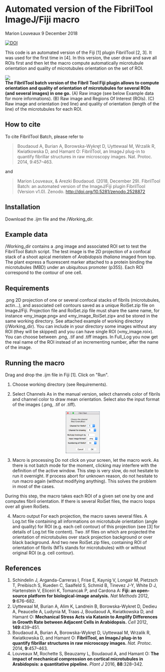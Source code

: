 Automated version of the FibrilTool ImageJ/Fiji macro
================
Marion Louveaux
9 December 2018

[![DOI](https://zenodo.org/badge/DOI/10.5281/zenodo.2528872.svg)](https://doi.org/10.5281/zenodo.2528872)

This code is an automated version of the Fiji \[1\] plugin FibrilTool \[2, 3\]. It was used for the first time in \[4\]. In this version, the user draw and save all ROIs first and then let the macro compute automatically microtubule orientation and quality of microtubules orientation on the set of ROI.

<img src="images/FibrilTool_Batch.png" style="display: block; margin: auto;" /> **The FibrilTool batch version of the Fibril Tool Fiji plugin allows to compute orientation and quality of orientation of microtubules for several ROIs (and several images) in one go.** (A) Raw image (see below Example data for more informations). (B) Raw image and Regions Of Interest (ROIs). (C) Raw image and orientation (red line) and quality of orientation (length of the line) of the microtubules for each ROI.

How to cite
-----------

To cite FibrilTool Batch, please refer to

> Boudaoud A, Burian A, Borowska-Wykręt D, Uyttewaal M, Wrzalik R, Kwiatkowska D, and Hamant O: FibrilTool, an ImageJ plug-in to quantify fibrillar structures in raw microscopy images. Nat. Protoc. 2014, 9:457–463.

and

> Marion Louveaux, & Arezki Boudaoud. (2018, December 29). FibrilTool Batch: an automated version of the ImageJ/Fiji plugin FibrilTool (Version v1.0). Zenodo. <http://doi.org/10.5281/zenodo.2528872>

Installation
------------

Download the .ijm file and the /Working\_dir.

Example data
------------

/Working\_dir contains a .png image and associated ROI set to test the FibrilTool Batch script. The test image is the 2D projection of a confocal stack of a shoot apical meristem of *Arabidopsis thaliana* imaged from top. The plant express a fluorescent marker attached to a protein binding the microtubules (MBD) under an ubiquitous promoter (p35S). Each ROI correspond to the contour of one cell.

Requirements
------------

.png 2D projection of one or several confocal stacks of fibrils (microtubules, actin…), and associated cell contours saved as a unique RoiSet.zip file on ImageJ/Fiji. Projection file and RoiSet.zip file must share the same name, for instance «my\_image.png» and «my\_image\_RoiSet.zip» and be stored in the same working directory. See attached example of working directory (/Working\_dir). You can include in your directory some images without any ROI (they will be skipped) and you can have single ROI («my\_image.roi»). You can choose between .png, .tif and .tiff images. In Full\_Log you now get the real name of the ROI instead of an incrementing number, after the name of the image.

Running the macro
-----------------

Drag and drop the .ijm file in Fiji \[1\]. Click on "Run".

1) Choose working directory (see Requirements).

2) Select Channels
As in the manual version, select channels color of fibrils and channel color to draw mean orientation. Select also the input format of the images (.png, .tif or .tiff).

<img src="images/starting_menu.png" width="22%" style="display: block; margin: auto;" />

3) Macro is processing
Do not click on your screen, let the macro work. As there is not batch mode for the moment, clicking may interfere with the definition of the active window. This step is very slow, do not hesitate to run it overnight. If process abort for unknown reason, do not hesitate to run macro again (without modifying anything). This solves the problem in most of the cases.

During this step, the macro takes each ROI of a given set one by one and computes fibril orientation. If there is several RoiSet files, the macro loops over all given RoiSets.

4) Macro output
For each projection, the macro saves several files. A Log.txt file containing all informations on microtubule orientation (angle and quality) for ROI (e.g. each cell contour) of this projection (see \[3\] for details of Log.txt file content). Two .tif files on which are projected the orientation of microtubules over stack projection background or over black background. And two new RoiSet.zip files, containing ROI of orientation of fibrils (MTs stands for microtubules) with or without original ROI (e.g. cell contour).

References
----------

1.  Schindelin J, Arganda-Carreras I, Frise E, Kaynig V, Longair M, Pietzsch T, Preibisch S, Rueden C, Saalfeld S, Schmid B, Tinevez J-Y, White D J, Hartenstein V, Eliceiri K, Tomancak P, and Cardona A: **Fiji: an open-source platform for biological-image analysis.** *Nat Methods* 2012, **9**:676–682.
2.  Uyttewaal M, Burian A, Alim K, Landrein B, Borowska-Wykret D, Dedieu A, Peaucelle A, Ludynia M, Traas J, Boudaoud A, Kwiatkowska D, and Hamant O: **Mechanical Stress Acts via Katanin to Amplify Differences in Growth Rate between Adjacent Cells in Arabidopsis.** *Cell* 2012, **149**:439–451.
3.  Boudaoud A, Burian A, Borowska-Wykręt D, Uyttewaal M, Wrzalik R, Kwiatkowska D, and Hamant O: **FibrilTool, an ImageJ plug-in to quantify fibrillar structures in raw microscopy images.** *Nat. Protoc.* 2014, **9**:457–463.
4.  Louveaux M, Rochette S, Beauzamy L, Boudaoud A, and Hamant O: **The impact of mechanical compression on cortical microtubules in Arabidopsis: a quantitative pipeline.** *Plant J* 2016, **88**:328–342.
